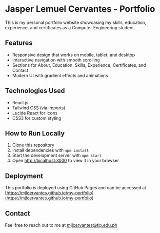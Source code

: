 # Jasper Lemuel Cervantes - Portfolio

This is my personal portfolio website showcasing my skills, education, experience, and certificates as a Computer Engineering student.

## Features

- Responsive design that works on mobile, tablet, and desktop
- Interactive navigation with smooth scrolling
- Sections for About, Education, Skills, Experience, Certificates, and Contact
- Modern UI with gradient effects and animations

## Technologies Used

- React.js
- Tailwind CSS (via imports)
- Lucide React for icons
- CSS3 for custom styling

## How to Run Locally

1. Clone this repository
2. Install dependencies with `npm install`
3. Start the development server with `npm start`
4. Open [http://localhost:3000](http://localhost:3000) to view it in your browser

## Deployment

This portfolio is deployed using GitHub Pages and can be accessed at [https://mjlcervantes.github.io/my-portfolio](https://mjlcervantes.github.io/my-portfolio)

## Contact

Feel free to reach out to me at mjlcervantes@tip.edu.ph
